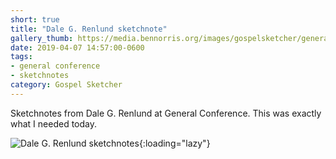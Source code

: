 ```yaml
---
short: true
title: "Dale G. Renlund sketchnote"
gallery_thumb: https://media.bennorris.org/images/gospelsketcher/general-conference/apr-2019/apr-19-4-renlund.jpg
date: 2019-04-07 14:57:00-0600
tags:
- general conference
- sketchnotes
category: Gospel Sketcher
---
```


Sketchnotes from Dale G. Renlund at General Conference. This was exactly what I needed today.

![Dale G. Renlund sketchnotes](https://media.bennorris.org/images/gospelsketcher/general-conference/apr-2019/apr-19-4-renlund.jpg){:loading="lazy"}
